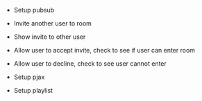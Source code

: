 - Setup pubsub

- Invite another user to room
- Show invite to other user
- Allow user to accept invite, check to see if user can enter room
- Allow user to decline, check to see user cannot enter

- Setup pjax

- Setup playlist

